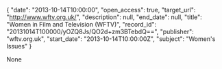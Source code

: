 {
  "date": "2013-10-14T10:00:00", 
  "open_access": true, 
  "target_url": "http://www.wftv.org.uk/", 
  "description": null, 
  "end_date": null, 
  "title": "Women in Film and Television (WFTV)", 
  "record_id": "20131014T100000/yOZQ8Js/QO2d+zm3BTebdQ==", 
  "publisher": "wftv.org.uk", 
  "start_date": "2013-10-14T10:00:00Z", 
  "subject": "Women's Issues"
}

None